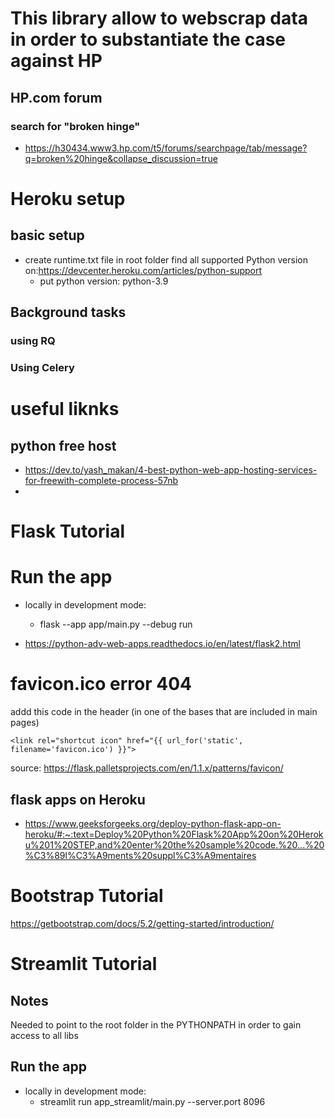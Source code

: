 # This library allow to webscrap data in order to substantiate the case against HP

## HP.com forum
### search for "broken hinge"
* https://h30434.www3.hp.com/t5/forums/searchpage/tab/message?q=broken%20hinge&collapse_discussion=true

# Heroku setup
## basic setup
* create runtime.txt file in root folder
find all supported Python version on:https://devcenter.heroku.com/articles/python-support
  * put python version: python-3.9

## Background tasks
### using RQ
### Using Celery


# useful liknks

## python free host
* https://dev.to/yash_makan/4-best-python-web-app-hosting-services-for-freewith-complete-process-57nb
* 

# Flask Tutorial
# Run the app
* locally in development mode:
  *  flask --app app/main.py --debug run

* https://python-adv-web-apps.readthedocs.io/en/latest/flask2.html
# favicon.ico error 404
addd this code in the header (in one of the bases that are included in main pages)
```
<link rel="shortcut icon" href="{{ url_for('static', filename='favicon.ico') }}">
```
source: https://flask.palletsprojects.com/en/1.1.x/patterns/favicon/
## flask apps on Heroku
* https://www.geeksforgeeks.org/deploy-python-flask-app-on-heroku/#:~:text=Deploy%20Python%20Flask%20App%20on%20Heroku%201%20STEP,and%20enter%20the%20sample%20code.%20...%20%C3%89l%C3%A9ments%20suppl%C3%A9mentaires


# Bootstrap Tutorial
https://getbootstrap.com/docs/5.2/getting-started/introduction/


# Streamlit Tutorial
## Notes
Needed to point to the root folder in the PYTHONPATH in order to gain access to all libs
## Run the app
* locally in development mode:
  *  streamlit run app_streamlit/main.py --server.port 8096
